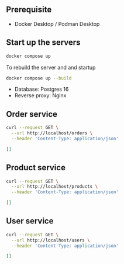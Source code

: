 ## Prerequisite

- Docker Desktop / Podman Desktop

## Start up the servers

```sh
docker compose up
```

To rebuild the server and and startup

```sh
docker compose up --build
```

- Database: Postgres 16
- Reverse proxy: Nginx

## Order service

```sh
curl --request GET \
  --url http://localhost/orders \
  --header 'Content-Type: application/json'
```

```json
[]
```

## Product service

```sh
curl --request GET \
  --url http://localhost/products \
  --header 'Content-Type: application/json'
```

```json
[]
```

## User service

```sh
curl --request GET \
  --url http://localhost/users \
  --header 'Content-Type: application/json'
```

```json
[]
```
